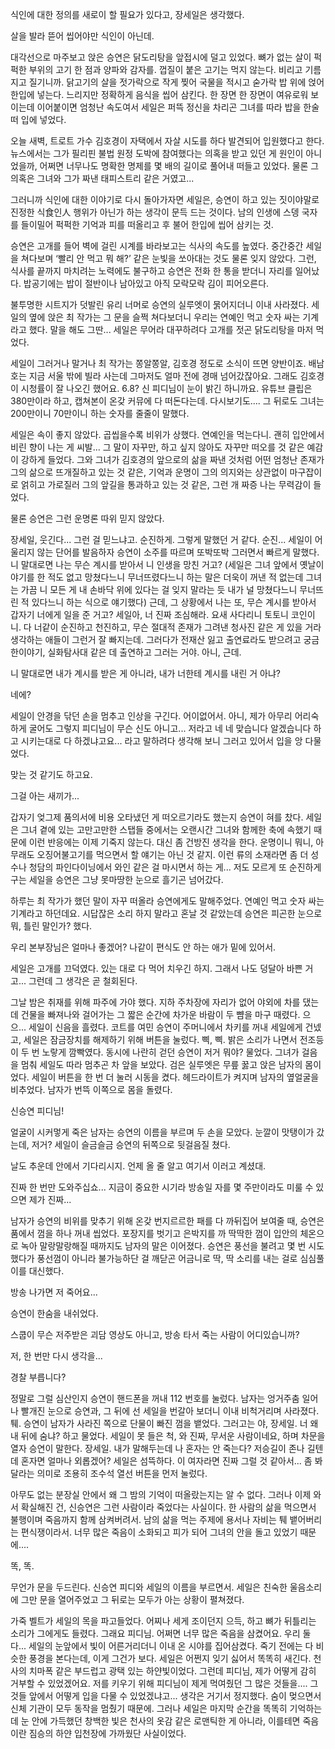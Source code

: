 


식인에 대한 정의를 새로이 할 필요가 있다고, 장세일은 생각했다.

살을 발라 뜯어 씹어야만 식인이 아닌데.

대각선으로 마주보고 앉은 승연은 닭도리탕을 앞접시에 덜고 있었다. 뼈가 없는 살이 퍽퍽한 부위의 고기 한 점과 양파와 감자를. 껍질이 붙은 고기는 먹지 않는다. 비리고 기름지고 질기니까. 닭고기의 살을 젓가락으로 작게 찢어 국물을 적시고 숟가락 밥 위에 얹어 한입에 넣는다. 느리지만 정확하게 음식을 씹어 삼킨다. 한 장면 한 장면이 여유로워 보이는데 이어붙이면 엄청난 속도여서 세일은 퍼뜩 정신을 차리곤 그녀를 따라 밥을 한술 떠 입에 넣었다.

오늘 새벽, 트로트 가수 김호경이 자택에서 자살 시도를 하다 발견되어 입원했다고 한다. 뉴스에서는 그가 필리핀 불법 원정 도박에 참여했다는 의혹을 받고 있던 게 원인이 아니었을까, 어쩌면 너무나도 명확한 명제를 몇 배의 길이로 풀어내 떠들고 있었다. 물론 그 의혹은 그녀와 그가 짜낸 태피스트리 같은 거였고...

그러니까 식인에 대한 이야기로 다시 돌아가자면 세일은, 승연이 하고 있는 짓이야말로 진정한 식食인人 행위가 아닌가 하는 생각이 문득 드는 것이다. 남의 인생에 스뎅 국자를 들이밀어 퍽퍽한 기억과 피를 떠올리고 후 불어 한입에 씹어 삼키는 것.

승연은 고개를 들어 벽에 걸린 시계를 바라보고는 식사의 속도를 높였다. 중간중간 세일을 쳐다보며 ‘빨리 안 먹고 뭐 해?’ 같은 눈빛을 쏘아대는 것도 물론 잊지 않았다. 그런, 식사를 끝까지 마치려는 노력에도 불구하고 승연은 전화 한 통을 받더니 자리를 일어났다. 밥공기에는 밥이 절반이나 남아있고 아직 모락모락 김이 피어오른다.

불투명한 시트지가 덧발린 유리 너머로 승연의 실루엣이 묽어지더니 이내 사라졌다. 세일의 옆에 앉은 최 작가는 그 문을 슬쩍 쳐다보더니 우리는 연예인 먹고 숫자 싸는 기계라고 했다. 말을 해도 그딴...  세일은 무어라 대꾸하려다 고개를 젓곤 닭도리탕을 마저 먹었다.

세일이 그러거나 말거나 최 작가는 쫑알쫑알, 김호경 정도로 소식이 뜨면 양반이죠. 배남호는 지금 서울 밖에 빌라 사는데 그마저도 얼마 전에 경매 넘어갔잖아요. 그래도 김호경이 시청률이 잘 나오긴 했어요. 6.8? 신 피디님이 눈이 밝긴 하니까요. 유튜브 클립은 380만이라 하고, 캡쳐본이 온갖 커뮤에 다 떠돈다는데. 다시보기도.... 그 뒤로도 그녀는 200만이니 70만이니 하는 숫자를 줄줄이 말했다.

세일은 속이 좋지 않았다. 곱씹을수록 비위가 상했다. 연예인을 먹는다니. 괜히 입안에서 비린 향이 나는 게 씨발... 그 말이 자꾸만, 하고 싶지 않아도 자꾸만 떠오를 것 같은 예감이 강하게 들었다. 그와 그녀가 김호경의 앞으로의 삶을 짜낸 것처럼 어떤 엄청난 존재가 그의 삶으로 뜨개질하고 있는 것 같은, 기억과 운명이 그의 의지와는 상관없이 마구잡이로 얽히고 가로질러 그의 앞길을 통과하고 있는 것 같은, 그런 개 짜증 나는 무력감이 들었다.

물론 승연은 그런 운명론 따위 믿지 않았다.

장세일, 웃긴다... 그런 걸 믿느냐고. 순진하게. 그렇게 말했던 거 같다. 순진... 세일이 어울리지 않는 단어를 발음하자 승연이 소주를 따르며 또박또박 그러면서 빠르게 말했다. 니 말대로면 나는 무슨 계시를 받아서 니 인생을 망친 거고? (세일은 그녀 앞에서 옛날이야기를 한 적도 없고 망쳤다느니 무너뜨렸다느니 하는 말은 더욱이 꺼낸 적 없는데 그녀는 가끔 니 모든 게 내 손바닥 위에 있다는 걸 잊지 말라는 듯 내가 널 망쳤다느니 무너뜨린 적 있다느니 하는 식으로 얘기했다) 근데, 그 상황에서 나는 또, 무슨 계시를 받아서 갑자기 너에게 일을 준 거고? 세일아, 너 진짜 조심해라. 요새 사다리니 토토니 코인이니. 다 너같이 순진하고 천진하고, 무슨 절대적 존재가 그려낸 청사진 같은 게 있을 거라 생각하는 애들이 그런거 잘 빠지는데. 그러다가 전재산 잃고 출연료라도 받으려고 궁금한이야기, 실화탐사대 같은 데 출연하고 그러는 거야. 아니, 근데.

니 말대로면 내가 계시를 받은 게 아니라, 내가 너한테 계시를 내린 거 아냐?

네에?

세일이 안경을 닦던 손을 멈추고 인상을 구긴다. 어이없어서. 아니, 제가 아무리 어리숙하게 굴어도 그렇지 피디님이 무슨 신도 아니고... 저라고 네 네 맞습니다 알겠습니다 하고 시키는대로 다 하겠냐고요... 라고 말하려다 생각해 보니 그러고 있어서 입을 앙 다물었다.

맞는 것 같기도 하고요.

그걸 아는 새끼가...

갑자기 엊그제 품의서에 비용 오타냈던 게 떠오르기라도 했는지 승연이 혀를 찼다. 세일은 그녀 곁에 있는 고만고만한 스탭들 중에서는 오랜시간 그녀와 함께한 축에 속했기 때문에 이런 반응에는 이제 기죽지 않는다. 대신 좀 건방진 생각을 한다. 운명이니 뭐니, 아무래도 오징어불고기를 먹으면서 할 얘기는 아닌 것 같지. 이런 류의 소재라면 좀 더 성수나 청담의 파인다이닝에서 와인 같은 걸 마시면서 하는 게... 저도 모르게 또 순진하게 구는 세일을 승연은 그냥 못마땅한 눈으로 흘기곤 넘어갔다.



하루는 최 작가가 했던 말이 자꾸 떠올라 승연에게도 말해주었다. 연예인 먹고 숫자 싸는 기계라고 하던데요. 시답잖은 소리 하지 말라고 혼날 것 같았는데 승연은 피곤한 눈으로 뭐, 틀린 말인가? 했다.

우리 본부장님은 얼마나 좋겠어? 나같이 편식도 안 하는 애가 밑에 있어서.

세일은 고개를 끄덕였다. 있는 대로 다 먹어 치우긴 하지. 그래서 나도 덩달아 바쁜 거고... 그런데 그 생각은 곧 철회된다.

그날 밤은 취재를 위해 파주에 가야 했다. 지하 주차장에 자리가 없어 야외에 차를 댔는데 건물을 빠져나와 걸어가는 그 짧은 순간에 차가운 바람이 두 뺨을 마구 때렸다. 으으... 세일이 신음을 흘렸다. 코트를 여민 승연이 주머니에서 차키를 꺼내 세일에게 건넸고, 세일은 잠금장치를 해제하기 위해 버튼을 눌렀다. 삑, 삑. 밝은 소리가 나면서 전조등이 두 번 노랗게 깜빡였다. 동시에 나란히 걷던 승연이 저거 뭐야? 물었다. 그녀가 걸음을 멈춰 세일도 따라 멈추곤 차 앞을 보았다. 검은 실루엣은 무릎 꿇고 앉은 남자의 몸이었다. 세일이 버튼을 한 번 더 눌러 시동을 켰다. 헤드라이트가 켜지며 남자의 옆얼굴을 비추었다. 남자가 번뜩 이쪽으로 몸을 돌렸다.

신승연 피디님!

얼굴이 시커멓게 죽은 남자는 승연의 이름을 부르며 두 손을 모았다. 눈깔이 맛탱이가 갔는데, 저거? 세일이 슬금슬금 승연의 뒤쪽으로 뒷걸음질 쳤다.

날도 추운데 안에서 기다리시지. 언제 올 줄 알고 여기서 이러고 계셨대.

진짜 한 번만 도와주십쇼... 지금이 중요한 시기라 방송일 자를 몇 주만이라도 미룰 수 있으면 제가 진짜...

남자가 승연의 비위를 맞추기 위해 온갖 번지르르한 패를 다 까뒤집어 보여줄 때, 승연은 품에서 껌을 하나 꺼내 씹었다. 포장지를 벗기고 은박지를 까 딱딱한 껌이 입안의 체온으로 녹아 말랑말랑해질 때까지도 남자의 말은 이어졌다. 승연은 풍선을 불려고 몇 번 시도했다가 풍선껌이 아니라 불가능하단 걸 깨닫곤 어금니로 딱, 딱 소리를 내는 걸로 심심풀이를 대신했다.

방송 나가면 저 죽어요... 

승연이 한숨을 내쉬었다.

스쿱이 무슨 저주받은 괴담 영상도 아니고, 방송 타서 죽는 사람이 어디있습니까?

저, 한 번만 다시 생각을...

경찰 부릅니다?

정말로 그럴 심산인지 승연이 핸드폰을 꺼내 112 번호를 눌렀다. 남자는 엉거주춤 일어나 빨개진 눈으로 승연과, 그 뒤에 선 세일을 번갈아 보더니 이내 비척거리며 사라졌다. 퉤. 승연이 남자가 사라진 쪽으로 단물이 빠진 껌을 뱉었다. 그러고는 야, 장세일. 너 왜 내 뒤에 숨냐? 하고 물었다. 세일이 못 들은 척, 와 진짜, 무서운 사람이네요, 하며 차문을 열자 승연이 말한다. 장세일. 내가 말해두는데 나 혼자는 안 죽는다? 저승길이 존나 길텐데 혼자면 얼마나 외롭겠어? 세일은 섬뜩하다. 이 여자라면 진짜 그럴 것 같아서... 좀 봐달라는 의미로 조용히 조수석 열선 버튼을 먼저 눌렀다. 



아무도 없는 분장실 안에서 왜 그 밤의 기억이 떠올랐는지는 알 수 없다. 그러나 이제 와서 확실해진 건, 신승연은 그런 사람이라 죽었다는 사실이다. 한 사람의 삶을 먹으면서 불행이며 죽음까지 함께 삼켜버려서. 남의 삶을 먹는 주제에 용서나 자비는 퉤 뱉어버리는 편식쟁이라서. 너무 많은 죽음이 소화되고 피가 되어 그녀의 안을 돌고 있었기 때문에.... 

똑, 똑.

무언가 문을 두드린다. 신승연 피디와 세일의 이름을 부르면서. 세일은 친숙한 울음소리에 그만 문을 열어주었고 그 뒤로는 모두가 아는 상황이 펼쳐졌다.

가죽 벨트가 세일의 목을 파고들었다. 어찌나 세게 조이던지 으득, 하고 뼈가 뒤틀리는 소리가 그에게도 들렸다. 그래요 피디님. 어쩌면 너무 많은 죽음을 삼켰어요. 우리 둘 다... 세일의 눈앞에서 빛이 어른거리더니 이내 온 시야를 집어삼켰다. 죽기 전에는 다 비슷한 풍경을 본다는데, 이게 그건가 보다. 세일은 어쩐지 잊기 싫어서 똑똑히 새긴다. 천사의 치마폭 같은 부드럽고 광택 있는 하얀빛이었다. 그런데 피디님, 제가 어떻게 감히 거부할 수 있었겠어요. 저를 키우기 위해 피디님이 제게 먹여줬던 그 많은 것들을.... 그것들 앞에서 어떻게 입을 다물 수 있었겠냐고... 생각은 거기서 정지했다. 숨이 멎으면서 신체 기관이 모두 동작을 멈췄기 때문에. 그러나 세일은 마지막 순간을 똑똑히 기억하는데 눈 안에 가득했던 창백한 빛은 천사의 옷감 같은 로맨틱한 게 아니라, 이를테면 죽음이란 짐승의 하얀 입천장에 가까웠단 사실이었다.









